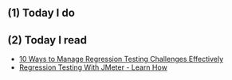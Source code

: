 ## (1) Today I do

## (2) Today I read

- [10 Ways to Manage Regression Testing Challenges Effectively](https://www.testing-whiz.com/blog/10-ways-to-manage-regression-testing-challenges-effectively)
- [Regression Testing With JMeter - Learn How](https://www.blazemeter.com/blog/regression-testing-with-jmeter-learn-how)